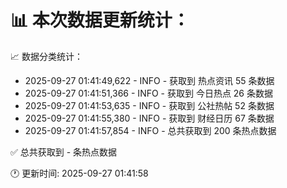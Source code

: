 📊 本次数据更新统计：
==========================

📈 数据分类统计：
- 2025-09-27 01:41:49,622 - INFO - 获取到 热点资讯 55 条数据
- 2025-09-27 01:41:51,366 - INFO - 获取到 今日热点 26 条数据
- 2025-09-27 01:41:53,635 - INFO - 获取到 公社热帖 52 条数据
- 2025-09-27 01:41:55,380 - INFO - 获取到 财经日历 67 条数据
- 2025-09-27 01:41:57,854 - INFO - 总共获取到 200 条热点数据

✅ 总共获取到 - 条热点数据

🕐 更新时间: 2025-09-27 01:41:58
